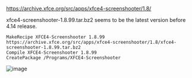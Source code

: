 https://archive.xfce.org/src/apps/xfce4-screenshooter/1.8/

xfce4-screenshooter-1.8.99.tar.bz2  seems to be the latest version before 4.14 release.

```
MakeRecipe XFCE4-Screenshooter 1.8.99 https://archive.xfce.org/src/apps/xfce4-screenshooter/1.8/xfce4-screenshooter-1.8.99.tar.bz2
Compile XFCE4-Screenshooter 1.8.99
CreatePackage /Programs/XFCE4-Screenshooter
```

![image](https://user-images.githubusercontent.com/21064622/131022191-358cef39-d56f-4dd2-b504-80d09332cac8.png)

